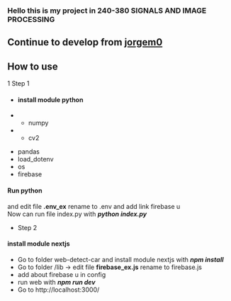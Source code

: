 ### Hello this is my project in 240-380	SIGNALS AND IMAGE PROCESSING
## Continue to develop from [jorgem0](https://github.com/jorgem0/traffic_counter)
## How to use
1 Step 1
- #### install module python 
- * numpy 
- * cv2 
* pandas  
* load_dotenv 
* os 
* firebase 
#### Run python 
and edit file **.env_ex** rename to  .env and add link firebase u
<br>Now can run file index.py with **_python index.py_**
* Step 2 
#### install module nextjs
 * Go to folder web-detect-car and install module nextjs with **_npm install_**
 * Go to folder /lib -> edit file **firebase_ex.js** rename to firebase.js
 * add about firebase u in config
 * run web with **_npm run dev_** 
 * Go to http://localhost:3000/
